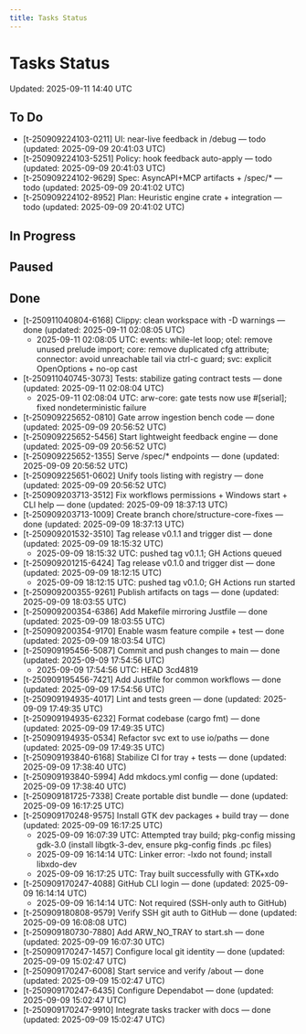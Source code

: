 ```yaml
---
title: Tasks Status
---
```


# Tasks Status

Updated: 2025-09-11 14:40 UTC


## To Do
- [t-250909224103-0211] UI: near-live feedback in /debug — todo (updated: 2025-09-09 20:41:03 UTC)
- [t-250909224103-5251] Policy: hook feedback auto-apply — todo (updated: 2025-09-09 20:41:03 UTC)
- [t-250909224102-9629] Spec: AsyncAPI+MCP artifacts + /spec/* — todo (updated: 2025-09-09 20:41:02 UTC)
- [t-250909224102-8952] Plan: Heuristic engine crate + integration — todo (updated: 2025-09-09 20:41:02 UTC)

## In Progress

## Paused

## Done
- [t-250911040804-6168] Clippy: clean workspace with -D warnings — done (updated: 2025-09-11 02:08:05 UTC)
    - 2025-09-11 02:08:05 UTC: events: while-let loop; otel: remove unused prelude import; core: remove duplicated cfg attribute; connector: avoid unreachable tail via ctrl-c guard; svc: explicit OpenOptions + no-op cast
- [t-250911040745-3073] Tests: stabilize gating contract tests — done (updated: 2025-09-11 02:08:04 UTC)
    - 2025-09-11 02:08:04 UTC: arw-core: gate tests now use #[serial]; fixed nondeterministic failure
- [t-250909225652-0810] Gate arrow ingestion bench code — done (updated: 2025-09-09 20:56:52 UTC)
- [t-250909225652-5456] Start lightweight feedback engine — done (updated: 2025-09-09 20:56:52 UTC)
- [t-250909225652-1355] Serve /spec/* endpoints — done (updated: 2025-09-09 20:56:52 UTC)
- [t-250909225651-0602] Unify tools listing with registry — done (updated: 2025-09-09 20:56:52 UTC)
- [t-250909203713-3512] Fix workflows permissions + Windows start + CLI help — done (updated: 2025-09-09 18:37:13 UTC)
- [t-250909203713-1009] Create branch chore/structure-core-fixes — done (updated: 2025-09-09 18:37:13 UTC)
- [t-250909201532-3510] Tag release v0.1.1 and trigger dist — done (updated: 2025-09-09 18:15:32 UTC)
    - 2025-09-09 18:15:32 UTC: pushed tag v0.1.1; GH Actions queued
- [t-250909201215-6424] Tag release v0.1.0 and trigger dist — done (updated: 2025-09-09 18:12:15 UTC)
    - 2025-09-09 18:12:15 UTC: pushed tag v0.1.0; GH Actions run started
- [t-250909200355-9261] Publish artifacts on tags — done (updated: 2025-09-09 18:03:55 UTC)
- [t-250909200354-6386] Add Makefile mirroring Justfile — done (updated: 2025-09-09 18:03:55 UTC)
- [t-250909200354-9170] Enable wasm feature compile + test — done (updated: 2025-09-09 18:03:54 UTC)
- [t-250909195456-5087] Commit and push changes to main — done (updated: 2025-09-09 17:54:56 UTC)
    - 2025-09-09 17:54:56 UTC: HEAD 3cd4819
- [t-250909195456-7421] Add Justfile for common workflows — done (updated: 2025-09-09 17:54:56 UTC)
- [t-250909194935-4017] Lint and tests green — done (updated: 2025-09-09 17:49:35 UTC)
- [t-250909194935-6232] Format codebase (cargo fmt) — done (updated: 2025-09-09 17:49:35 UTC)
- [t-250909194935-0534] Refactor svc ext to use io/paths — done (updated: 2025-09-09 17:49:35 UTC)
- [t-250909193840-6168] Stabilize CI for tray + tests — done (updated: 2025-09-09 17:38:40 UTC)
- [t-250909193840-5994] Add mkdocs.yml config — done (updated: 2025-09-09 17:38:40 UTC)
- [t-250909181725-7338] Create portable dist bundle — done (updated: 2025-09-09 16:17:25 UTC)
- [t-250909170248-9575] Install GTK dev packages + build tray — done (updated: 2025-09-09 16:17:25 UTC)
    - 2025-09-09 16:07:39 UTC: Attempted tray build; pkg-config missing gdk-3.0 (install libgtk-3-dev, ensure pkg-config finds .pc files)
  - 2025-09-09 16:14:14 UTC: Linker error: -lxdo not found; install libxdo-dev
  - 2025-09-09 16:17:25 UTC: Tray built successfully with GTK+xdo
- [t-250909170247-4088] GitHub CLI login — done (updated: 2025-09-09 16:14:14 UTC)
    - 2025-09-09 16:14:14 UTC: Not required (SSH-only auth to GitHub)
- [t-250909180808-9579] Verify SSH git auth to GitHub — done (updated: 2025-09-09 16:08:08 UTC)
- [t-250909180730-7880] Add ARW_NO_TRAY to start.sh — done (updated: 2025-09-09 16:07:30 UTC)
- [t-250909170247-1457] Configure local git identity — done (updated: 2025-09-09 15:02:47 UTC)
- [t-250909170247-6008] Start service and verify /about — done (updated: 2025-09-09 15:02:47 UTC)
- [t-250909170247-6435] Configure Dependabot — done (updated: 2025-09-09 15:02:47 UTC)
- [t-250909170247-9910] Integrate tasks tracker with docs — done (updated: 2025-09-09 15:02:47 UTC)

